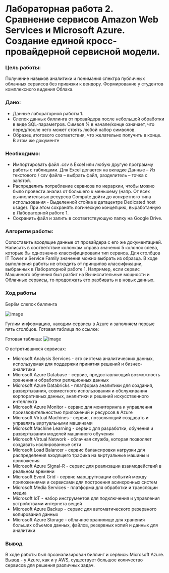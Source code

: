 # Лабораторная работа 2. Сравнение сервисов Amazon Web Services и Microsoft Azure. Создание единой кросс-провайдерной сервисной модели.
### Цель работы: 
Получение навыков аналитики и понимания спектра публичных облачных сервисов без привязки к вендору. Формирование у студентов комплексного видения Облака. 
### Дано: 
* Данные лабораторной работы 1.
* Слепок данных биллинга от провайдера после небольшой обработки в виде SQL-параметров. Символ % в начале/конце означает, что перед/после него может стоять любой набор символов.
* Образец итогового соответствия, что желательно получить в конце. В этом же документе  
### Необходимо: 
* Импортировать файл .csv в Excel или любую другую программу работы с таблицами. Для Excel делается на вкладке Данные – Из текстового / csv файла – выбрать файл, разделитель – точка с запятой.
* Распределить потребление сервисов по иерархии, чтобы можно было провести анализ от большего к меньшему (напр. От всех вычислительных ресурсов Compute дойти до конкретного типа использования - Выделенной стойка в датацентре Dedicated host usage). При этом сохранять логическую концепцию, выработанную в Лабораторной работе 1.
* Сохранить файл и залить в соответствующую папку на Google Drive.
### Алгоритм работы: 
Сопоставить входящие данные от провайдера с его же документацией. Написать в соответствие колонкам справа значения 5 колонок слева, которые бы однозначно классифицировали тип сервиса. Для столбцов IT Tower и Service Family значения можно выбрать из образца. В ходе выполнения работы не отходить от принципов классификации, выбранных в Лабораторной работе 1. Например, если сервис Машинного обучения был разбит на Вычислительные мощности и Облачные сервисы, то продолжать его разбивать и в новых данных.
### Ход работы
Берём слепок биллинга

![image](https://github.com/user-attachments/assets/cfba1bfa-8475-4d4a-8fb1-eae342d53c3c)


Гуглим информацию, находим сервисы в Azure и заполняем первые пять столбцов. Готовая таблица по ссылке:



Готовая таблица:
![image](https://github.com/user-attachments/assets/565eac3f-ad8b-4467-ad6b-6e689597018a)

О встретившихся сервисах:
* Microsoft Analysis Services - это система аналитических данных, используемая для поддержки принятия решений и бизнес-аналитики
* Microsoft Azure Database - сервис, предоставляющий возможность хранения и обработки реляционных данных
* Microsoft Azure Databricks - платформа аналитики для создания, развертывания, совместного использования и обслуживания корпоративных данных, аналитики и решений искусственного интеллекта
* Microsoft Azure Monitor -  сервис для мониторинга и управления производительностью приложений и ресурсов в Azure
* Microsoft Virtual Machines - сервис, позволяющий создавать и управлять виртуальными машинами
* Microsoft Machine Learning - сервис для разработки, обучения и развертывания моделей машинного обучения
* Microsoft Virtual Network - облачная служба, которая позволяет создавать изолированные сети
* Microsoft Load Balancer - сервис балансировки нагрузки для распределения входящего трафика на виртуальные машины и приложения
* Microsoft Azure Signal-R - сервис для реализации взаимодействий в реальном времени
* Microsoft Event Grid - сервис маршрутизации событий между приложениями и сервисами для построения асинхронных систем
* Microsoft Media Services - платформа для обработки и трансляции медиа
* Microsoft IoT - набор инструментов для подключения и управления устройствами интернета вещей
* Microsoft Azure Backup - сервис для автоматического резервного копирования данных 
* Microsoft Azure Storage - облачное хранилище для хранения больших объемов данных, файлов, резервных копий и данных для аналитики
### Вывод
В ходе работы был проанализирован биллинг и сервисы Microsoft Azure. Вывод - у Azure, как и у AWS, существует большое количество сервисов для решения различных задач.
